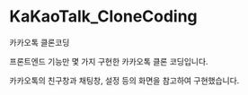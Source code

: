 # KaKaoTalk_CloneCoding
 카카오톡 클론코딩
 
 프론트엔드 기능만 몇 가지 구현한 카카오톡 클론 코딩입니다. 
 
 카카오톡의 친구창과 채팅창, 설정 등의 화면을 참고하여 구현했습니다.
 
